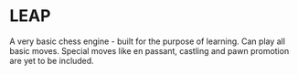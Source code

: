 # LEAP
A very basic chess engine - built for the purpose of learning.
Can play all basic moves.
Special moves like en passant, castling and pawn promotion are yet to be included.
